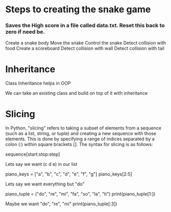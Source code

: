 # Steps to creating the snake game

### Saves the High score in a file called data.txt. Reset this back to zero if need be.

Create a snake body
Move the snake
Control the snake
Detect collision with food
Create a scoreboard
Detect collision with wall
Detect collision with tail

# Inheritance 

Class Inheritance helps in OOP

We can take an existing class and build on top of it with inheritance

# Slicing
In Python, "slicing" refers to taking a subset of elements from a sequence (such as a list, string, or tuple) and creating a new sequence with those elements. This is done by specifying a range of indices separated by a colon (:) within square brackets []. The syntax for slicing is as follows:

sequence[start:stop:step]

Lets say we want (c d e) in our list

piano_keys = ["a", "b", "c", "d", "e", "f", "g"]
piano_keys[2:5]

Lets say we want everything but "do"

piano_tuple = ("do", "re", "mi", "fa", "so", "la", "ti")
print(piano_tuple[1:])

Maybe we want "do", "re", "mi"
print(piano_tuple[:3])


